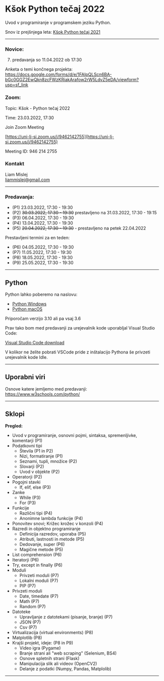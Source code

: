 # Kšok Python tečaj 2022
Uvod v programiranje v programskem jeziku Python. 

Snov iz prejšnjega leta:
[Kšok Python tečaj 2021](https://github.com/15minutOdmora/Ksok-Python-tecaj)

---

### Novice:

7. predavanja so 11.04.2022 ob 17:30

Anketa o temi končnega projekta:
https://docs.google.com/forms/d/e/1FAIpQLScn6BA-bGc0GGZ2EwQkn8zcFWzKRiakArafow2rW5LdvZ5eDA/viewform?usp=sf_link

### Zoom:

Topic: Kšok - Python tečaj 2022

Time: 23.03.2022, 17:30

Join Zoom Meeting

[https://uni-lj-si.zoom.us/j/9462142755](https://uni-lj-si.zoom.us/j/9462142755)

Meeting ID: 946 214 2755

### Kontakt

Liam Mislej  
liammislej@gmail.com  

---

### Predavanja:

- (P1) 23.03.2022, 17:30 - 19:30
- (P2) ~~30.03.2022, 17:30 - 19:30~~ prestavljeno na 31.03.2022, 17:30 - 19:15 
- (P3) 06.04.2022, 17:30 - 19:30
- (P4) 13.04.2022, 17:30 - 19:30
- (P5) ~~20.04.2022, 17:30 - 19:30~~ - prestavljeno na petek 22.04.2022

Prestavljeni termini za en teden:

- (P6) 04.05.2022, 17:30 - 19:30
- (P7) 11.05.2022, 17:30 - 19:30
- (P8) 18.05.2022, 17:30 - 19:30
- (P9) 25.05.2022, 17:30 - 19:30

---

## Python

Python lahko poberemo na naslovu:
- [Python Windows](https://www.python.org/downloads/windows/)
- [Python macOS](https://www.python.org/downloads/macos/)

Priporočam verzijo 3.10 ali pa vsaj 3.6

Prav tako bom med predavanji za urejevalnik kode uporabljal Visual Studio Code:

[Visual Studio Code download](https://code.visualstudio.com/)

V kolikor ne želite pobrati VSCode pride z inštalacijo Pythona še privzeti urejevalnik kode Idle.

---

## Uporabni viri

Osnove katere jemljemo med predavanji:
https://www.w3schools.com/python/

---

## Sklopi 

**Pregled:**

- Uvod v programiranje, osnovni pojmi, sintaksa, spremenljivke, komentarji (P1)
- Podatkovni tipi
    - Števila (P1 in P2)
    - Nizi, formatiranje (P1)
    - Seznami, tupli, množice (P2)
    - Slovarji (P2)
    - Uvod v objekte (P2)
- Operatorji (P2)
- Pogojni stavki
    - If, elif, else (P3)
- Zanke
    - While (P3)
    - For (P3)
- Funkcije
    - Različni tipi (P4)
    - Anonimne lambda funkcije (P4)
- Ponovitev snovi; Križec krožec v konzoli (P4)
- Razredi in objektno programiranje
    - Definicija razredov, uporaba (P5)
    - Atributi, lastnosti in metode (P5)
    - Dedovanje, super (P6)
    - Magične metode (P5)
- List comprehension (P6)
- Iteratorji (P6)
- Try, except in finally (P6)
- Moduli 
    - Privzeti moduli (P7)
    - Lokalni moduli (P7)
    - PIP (P7)
- Privzeti moduli
    - Date, timedate (P7)
    - Math (P7)
    - Random (P7)
- Datoteke
    - Upravljanje z datotekami (pisanje, branje) (P7)
    - JSON (P7)
    - Csv (P7)
- Virtualizacija (virtual environments) (P8)
- Matplotlib (P8)
- Krajši projekt, ideje: (P8 in P9)
    - Video igra (Pygame)
    - Branje strani ali "web scraping" (Selenium, BS4)
    - Osnove spletnih strani (Flask)
    - Manipulacija slik ali videov (OpenCV2)
    - Delanje z podatki (Numpy, Pandas, Matplolib)

---
